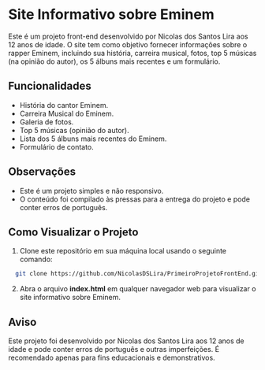
# Site Informativo sobre Eminem

Este é um projeto front-end desenvolvido por Nicolas dos Santos Lira aos 12 anos de idade. O site tem como objetivo fornecer informações sobre o rapper Eminem, incluindo sua história, carreira musical, fotos, top 5 músicas (na opinião do autor), os 5 álbuns mais recentes e um formulário.


## Funcionalidades

- História do cantor Eminem.
- Carreira Musical do Eminem.
- Galeria de fotos.
- Top 5 músicas (opinião do autor).
- Lista dos 5 álbuns mais recentes do Eminem.
- Formulário de contato.


## Observações

- Este é um projeto simples e não responsivo.
- O conteúdo foi compilado às pressas para a entrega do projeto e pode conter erros de português.


## Como Visualizar o Projeto

1. Clone este repositório em sua máquina local usando o seguinte comando:

```bash
  git clone https://github.com/NicolasDSLira/PrimeiroProjetoFrontEnd.git

```

2. Abra o arquivo **index.html** em qualquer navegador web para visualizar o site informativo sobre Eminem.



## Aviso

Este projeto foi desenvolvido por Nicolas dos Santos Lira aos 12 anos de idade e pode conter erros de português e outras imperfeições. É recomendado apenas para fins educacionais e demonstrativos.

